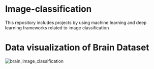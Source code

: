 # Image-classification
This repository includes projects by using machine learning and deep learning frameworks related to image classification 
# Data visualization of Brain Dataset

![brain_image_classification](https://github.com/BAXA88bek/Image-classification/assets/147753963/e4d608ee-b92b-46bd-8785-48b8df865382)
